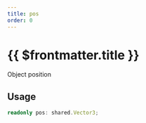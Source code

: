 ```yaml
---
title: pos
order: 0
---
```


# {{ $frontmatter.title }}

Object position

## Usage

```ts
readonly pos: shared.Vector3;
```
